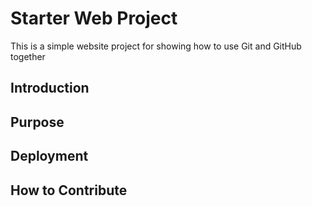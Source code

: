 # Starter Web Project
This is a simple website project for showing how to use Git and GitHub together
## Introduction

## Purpose

## Deployment

## How to Contribute